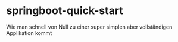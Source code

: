 # springboot-quick-start
Wie man schnell von Null zu einer super simplen aber vollständigen Applikation kommt
